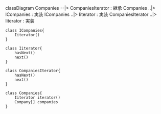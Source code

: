 classDiagram
    Companies         --|> CompaniesIterator  : 継承
    Companies         ..|> ICompanies         : 実装
    ICompanies        ..|> Iiterator          : 実装
    CompaniesIterator ..|> Iiterator          : 実装

    class ICompanies{
        Iiterator()
    }

    class Iiterator{
        hasNext()
        next()
    }

    class CompaniesIterator{
        hasNext()
        next()
    }

    class Companies{
        Iiterator iterator()
        Company[] companies
    }

